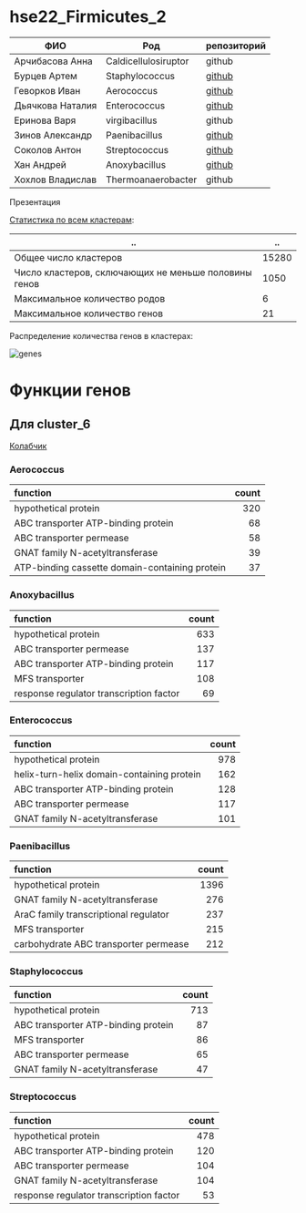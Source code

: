 # hse22_Firmicutes_2

ФИО           | Род                            | репозиторий
---------------------|------------------------------------------|-
Арчибасова Анна | Caldicellulosiruptor | github 
Бурцев Артем| Staphylococcus | [github](https://github.com/prometneus/hse22_project)   
Геворков Иван  | Aerococcus | [github](https://github.com/IvanTurHi/hse22_project)    
Дьячкова Наталия  | Enterococcus| [github](https://github.com/dynataly/hse22_project)   
Еринова Варя | virgibacillus | github
Зинов Александр  | Paenibacillus   |  [github](https://github.com/sashkent3/biominor_hse22_project)
Соколов Антон  | Streptococcus  |   [github](https://github.com/antonsokol57/hse22_project)
Хан Андрей   | Anoxybacillus  |     [github](https://github.com/midzukami/hse22_project)
Хохлов Владислав  | Thermoanaerobacter |  github




Презентация

[Статистика по всем кластерам](https://github.com/dynataly/hse22_Firmicutes_2/blob/main/cluster_stats.csv):

.. | ..
---|----
Общее число кластеров | 15280
Число кластеров, сключающих не меньше половины генов | 1050
Максимальное количество родов | 6
Максимальное количество генов | 21



Распределение количества генов в кластерах:



![genes](https://user-images.githubusercontent.com/72361668/173962626-fd5f0210-486e-4704-a225-ea4f69726ba3.png)




# Функции генов

## Для cluster_6

[Колабчик](https://colab.research.google.com/drive/1Q5G9vosjOBqkwfDbzEas0M8iSipoAlf4?usp=sharing)

### Aerococcus

|                   function                   | count |
|:-----------------------------------------------|-------:|
| hypothetical protein                           |    320 |
| ABC transporter ATP-binding protein            |     68 |
| ABC transporter permease                       |     58 |
| GNAT family N-acetyltransferase                |     39 |
| ATP-binding cassette domain-containing protein |     37 |

### Anoxybacillus

|               function                | count |
|:----------------------------------------|-------:|
| hypothetical protein                    |    633 |
| ABC transporter permease                |    137 |
| ABC transporter ATP-binding protein     |    117 |
| MFS transporter                         |    108 |
| response regulator transcription factor |     69 |

### Enterococcus

|                 function                 | count |
|:-------------------------------------------|-------:|
| hypothetical protein                       |    978 |
| helix-turn-helix domain-containing protein |    162 |
| ABC transporter ATP-binding protein        |    128 |
| ABC transporter permease                   |    117 |
| GNAT family N-acetyltransferase            |    101 |

### Paenibacillus

|              function               | count |
|:--------------------------------------|-------:|
| hypothetical protein                  |   1396 |
| GNAT family N-acetyltransferase       |    276 |
| AraC family transcriptional regulator |    237 |
| MFS transporter                       |    215 |
| carbohydrate ABC transporter permease |    212 |

### Staphylococcus

|              function             | count |
|:------------------------------------|-------:|
| hypothetical protein                |    713 |
| ABC transporter ATP-binding protein |     87 |
| MFS transporter                     |     86 |
| ABC transporter permease            |     65 |
| GNAT family N-acetyltransferase     |     47 |

### Streptococcus

|                function               | count |
|:----------------------------------------|-------:|
| hypothetical protein                    |    478 |
| ABC transporter ATP-binding protein     |    120 |
| ABC transporter permease                |    104 |
| GNAT family N-acetyltransferase         |    104 |
| response regulator transcription factor |     53 |
